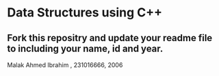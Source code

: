 # Data Structures using C++
## Fork this repositry and update your readme file to including your name, id and year.
Malak Ahmed Ibrahim , 231016666, 2006
